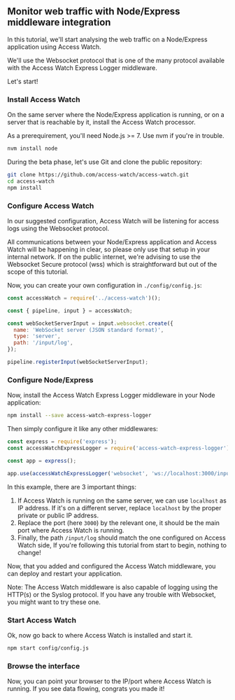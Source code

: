 ## Monitor web traffic with Node/Express middleware integration

In this tutorial, we'll start analysing the web traffic on a Node/Express application using Access Watch.

We'll use the Websocket protocol that is one of the many protocol available with the Access Watch Express Logger middleware.

Let's start!

### Install Access Watch

On the same server where the Node/Express application is running, or on a server that is reachable by it, install the Access Watch processor.

As a prerequirement, you'll need Node.js &gt;= 7. Use nvm if you're in trouble.

```bash
nvm install node
```

During the beta phase, let's use Git and clone the public repository:

```bash
git clone https://github.com/access-watch/access-watch.git
cd access-watch
npm install
```

### Configure Access Watch

In our suggested configuration, Access Watch will be listening for access logs using the Websocket protocol.

All communications between your Node/Express application and Access Watch will be happening in clear, so please only use that setup in your internal network. If on the public internet, we're advising to use the Websocket Secure protocol (wss) which is straightforward but out of the scope of this tutorial.

Now, you can create your own configuration in `./config/config.js`:

```javascript
const accessWatch = require('../access-watch')();

const { pipeline, input } = accessWatch;

const webSocketServerInput = input.websocket.create({
  name: 'WebSocket server (JSON standard format)',
  type: 'server',
  path: '/input/log',
});

pipeline.registerInput(webSocketServerInput);
```

### Configure Node/Express

Now, install the Access Watch Express Logger middleware in your Node application:

```bash
npm install --save access-watch-express-logger
```

Then simply configure it like any other middlewares:

```javascript
const express = require('express');
const accessWatchExpressLogger = require('access-watch-express-logger');

const app = express();

app.use(accessWatchExpressLogger('websocket', 'ws://localhost:3000/input/log'));
```

In this example, there are 3 important things:

1. If Access Watch is running on the same server, we can use `localhost` as IP address.
   If it's on a different server, replace `localhost` by the proper private or public IP address.
2. Replace the port (here `3000`) by the relevant one, it should be the main port where Access Watch is running.
3. Finally, the path `/input/log` should match the one configured on Access Watch side, If you're following this tutorial from start to begin, nothing to change!

Now, that you added and configured the Access Watch middleware, you can deploy and restart your application.

Note: The Access Watch middleware is also capable of logging using the HTTP(s) or the Syslog protocol. If you have any trouble with Websocket, you might want to try these one.

### Start Access Watch

Ok, now go back to where Access Watch is installed and start it.

```bash
npm start config/config.js
```

### Browse the interface

Now, you can point your browser to the IP/port where Access Watch is running. If you see data flowing, congrats you made it!
